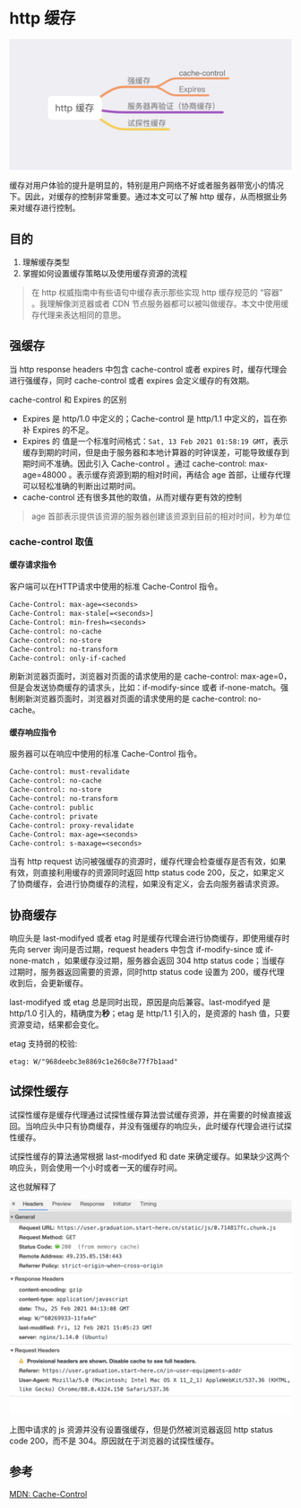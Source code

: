 # http 缓存

![image-20210220215221441](assets/image-20210220215221441.png)

缓存对用户体验的提升是明显的，特别是用户网络不好或者服务器带宽小的情况下。因此，对缓存的控制非常重要。通过本文可以了解 http 缓存，从而根据业务来对缓存进行控制。

## 目的

1. 理解缓存类型
2. 掌握如何设置缓存策略以及使用缓存资源的流程

> 在 http 权威指南中有些语句中缓存表示那些实现 http 缓存规范的 “容器” 。我理解像浏览器或者 CDN 节点服务器都可以被叫做缓存。本文中使用缓存代理来表达相同的意思。

## 强缓存

当 http response headers 中包含 cache-control 或者 expires 时，缓存代理会进行强缓存，同时 cache-control 或者 expires 会定义缓存的有效期。

cache-control 和 Expires 的区别

- Expires 是 http/1.0 中定义的；Cache-control 是 http/1.1 中定义的，旨在弥补 Expires 的不足。
- Expires 的 值是一个标准时间格式：`Sat, 13 Feb 2021 01:58:19 GMT`，表示缓存到期的时间，但是由于服务器和本地计算器的时钟误差，可能导致缓存到期时间不准确。因此引入 Cache-control 。通过 cache-control: max-age=48000 。表示缓存资源到期的相对时间，再结合 age 首部，让缓存代理可以轻松准确的判断出过期时间。
- cache-control 还有很多其他的取值，从而对缓存更有效的控制

> age 首部表示提供该资源的服务器创建该资源到目前的相对时间，秒为单位

### cache-control 取值

#### 缓存请求指令

客户端可以在HTTP请求中使用的标准 Cache-Control 指令。

```http
Cache-Control: max-age=<seconds>
Cache-Control: max-stale[=<seconds>]
Cache-Control: min-fresh=<seconds>
Cache-control: no-cache
Cache-control: no-store
Cache-control: no-transform
Cache-control: only-if-cached
```



刷新浏览器页面时，浏览器对页面的请求使用的是 cache-control: max-age=0，但是会发送协商缓存的请求头，比如：if-modify-since 或者 if-none-match。强制刷新浏览器页面时，浏览器对页面的请求使用的是 cache-control: no-cache。

#### 缓存响应指令

服务器可以在响应中使用的标准 Cache-Control 指令。

```http
Cache-control: must-revalidate
Cache-control: no-cache
Cache-control: no-store
Cache-control: no-transform
Cache-control: public
Cache-control: private
Cache-control: proxy-revalidate
Cache-Control: max-age=<seconds>
Cache-control: s-maxage=<seconds>
```

当有 http request 访问被强缓存的资源时，缓存代理会检查缓存是否有效，如果有效，则直接利用缓存的资源同时返回 http status code 200，反之，如果定义了协商缓存，会进行协商缓存的流程，如果没有定义，会去向服务器请求资源。

## 协商缓存

响应头是 last-modifyed 或者 etag 时是缓存代理会进行协商缓存，即使用缓存时先向 server 询问是否过期，request headers 中包含 if-modify-since 或 if-none-match ，如果缓存没过期，服务器会返回 304 http status code；当缓存过期时，服务器返回需要的资源，同时http status code 设置为 200，缓存代理收到后，会更新缓存。

last-modifyed 或 etag 总是同时出现，原因是向后兼容。last-modifyed 是 http/1.0 引入的，精确度为**秒**；etag 是 http/1.1 引入的，是资源的 hash 值，只要资源变动，结果都会变化。

etag 支持弱的校验:

```http
etag: W/"968deebc3e8869c1e260c8e77f7b1aad"
```

## 试探性缓存

试探性缓存是缓存代理通过试探性缓存算法尝试缓存资源，并在需要的时候直接返回。当响应头中只有协商缓存，并没有强缓存的响应头，此时缓存代理会进行试探性缓存。

试探性缓存的算法通常根据 last-modifyed 和 date 来确定缓存。如果缺少这两个响应头，则会使用一个小时或者一天的缓存时间。

这也就解释了

![image-20210225121343487](assets/image-20210225121343487.png)

上图中请求的 js 资源并没有设置强缓存，但是仍然被浏览器返回 http status code 200，而不是 304。原因就在于浏览器的试探性缓存。

## 参考

[MDN: Cache-Control](https://developer.mozilla.org/zh-CN/docs/Web/HTTP/Headers/Cache-Control)

